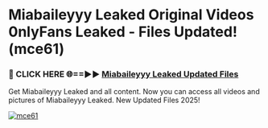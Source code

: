 # Miabaileyyy Leaked Original Videos 0nlyFans Leaked - Files Updated! (mce61)

<h3>🔴 CLICK HERE 🌐==►► <a href="https://tinyurl.com/2m67pmp6" rel="nofollow">Miabaileyyy Leaked Updated Files</a></h3>

Get Miabaileyyy Leaked and all content. Now you can access all videos and pictures of Miabaileyyy Leaked. New Updated Files 2025!

[![mce61](https://i.imgur.com/H4QAA4z.gif)](https://tinyurl.com/2m67pmp6)